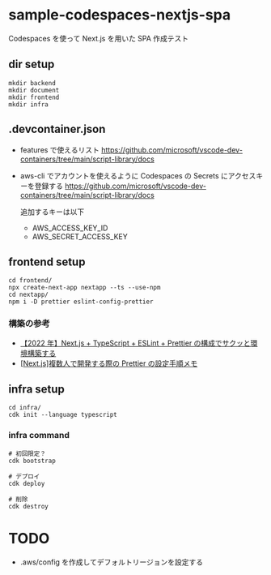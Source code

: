 # sample-codespaces-nextjs-spa

Codespaces を使って Next.js を用いた SPA 作成テスト

## dir setup

```
mkdir backend
mkdir document
mkdir frontend
mkdir infra
```

## .devcontainer.json

- features で使えるリスト
  https://github.com/microsoft/vscode-dev-containers/tree/main/script-library/docs

- aws-cli でアカウントを使えるように Codespaces の Secrets にアクセスキーを登録する
  https://github.com/microsoft/vscode-dev-containers/tree/main/script-library/docs

  追加するキーは以下

  - AWS_ACCESS_KEY_ID
  - AWS_SECRET_ACCESS_KEY

## frontend setup

```
cd frontend/
npx create-next-app nextapp --ts --use-npm
cd nextapp/
npm i -D prettier eslint-config-prettier
```

### 構築の参考

- [【2022 年】Next.js + TypeScript + ESLint + Prettier の構成でサクッと環境構築する](https://zenn.dev/hungry_goat/articles/b7ea123eeaaa44)
- [\[Next.js\]複数人で開発する際の Prettier の設定手順メモ](https://zenn.dev/tsucchiiinoko/articles/069fd5b3473367)

## infra setup

```
cd infra/
cdk init --language typescript
```

### infra command

```
# 初回限定？
cdk bootstrap

# デプロイ
cdk deploy

# 削除
cdk destroy
```

# TODO

- .aws/config を作成してデフォルトリージョンを設定する
